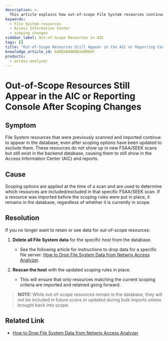 ```yaml
---
description: >-
  This article explains how out-of-scope File System resources continue to appear in the Access Information Center (AIC) and reporting console after scoping changes, along with the steps to resolve this issue.
keywords:
  - File System resources
  - Access Information Center
  - scoping changes
sidebar_label: Out-of-Scope Resources in AIC
tags: []
title: "Out-of-Scope Resources Still Appear in the AIC or Reporting Console After Scoping Changes"
knowledge_article_id: kA0Qk0000002mDRKAY
products:
  - access-analyzer
---
```


# Out-of-Scope Resources Still Appear in the AIC or Reporting Console After Scoping Changes

## Symptom

File System resources that were previously scanned and imported continue to appear in the database, even after scoping options have been updated to exclude them. These resources do not show up in new FSAA/SEEK scans but still exist in the backend database, causing them to still show in the Access Information Center (AIC) and reports.

## Cause

Scoping options are applied at the time of a scan and are used to determine which resources are included/excluded in that specific FSAA/SEEK scan. If a resource was imported before the scoping rules were put in place, it remains in the database, regardless of whether it is currently in scope.

## Resolution

If you no longer want to retain or see data for out-of-scope resources:

1. **Delete all File System data** for the specific host from the database.
   - See the following article for instructions to drop data for a specific file server: [How to Drop File System Data from Netwrix Access Analyzer](/docs/kb/activitymonitor/dropping_file_system_data.md).

2. **Rescan the host** with the updated scoping rules in place.
   - This will ensure that only resources matching the current scoping criteria are imported and retained going forward.

> **NOTE:** While out-of-scope resources remain in the database, they will not be included in future scans or updated during bulk imports unless brought back into scope.

## Related Link

- [How to Drop File System Data from Netwrix Access Analyzer](/docs/kb/activitymonitor/dropping_file_system_data.md)
